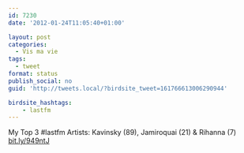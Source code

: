 ```yaml
---
id: 7230
date: '2012-01-24T11:05:40+01:00'

layout: post
categories:
  - Vis ma vie
tags:
  - tweet
format: status
publish_social: no
guid: 'http://tweets.local/?birdsite_tweet=161766613006290944'

birdsite_hashtags:
    - lastfm
---
```


My Top 3 #lastfm Artists: Kavinsky (89), Jamiroquai (21) &amp; Rihanna (7) [bit.ly/949ntJ](http://bit.ly/949ntJ)